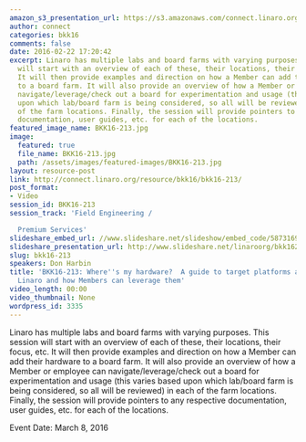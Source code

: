 ```yaml
---
amazon_s3_presentation_url: https://s3.amazonaws.com/connect.linaro.org/bkk16/Presentations/Tuesday/BKK16-213.pdf
author: connect
categories: bkk16
comments: false
date: 2016-02-22 17:20:42
excerpt: Linaro has multiple labs and board farms with varying purposes. This session
  will start with an overview of each of these, their locations, their focus, etc.
  It will then provide examples and direction on how a Member can add their hardware
  to a board farm. It will also provide an overview of how a Member or employee can
  navigate/leverage/check out a board for experimentation and usage (this varies based
  upon which lab/board farm is being considered, so all will be reviewed) in each
  of the farm locations. Finally, the session will provide pointers to any respective
  documentation, user guides, etc. for each of the locations.
featured_image_name: BKK16-213.jpg
image:
  featured: true
  file_name: BKK16-213.jpg
  path: /assets/images/featured-images/BKK16-213.jpg
layout: resource-post
link: http://connect.linaro.org/resource/bkk16/bkk16-213/
post_format:
- Video
session_id: BKK16-213
session_track: 'Field Engineering /

  Premium Services'
slideshare_embed_url: //www.slideshare.net/slideshow/embed_code/58731698
slideshare_presentation_url: http://www.slideshare.net/linaroorg/bkk16213-wheres-the-hardware
slug: bkk16-213
speakers: Don Harbin
title: 'BKK16-213: Where''s my hardware?  A guide to target platforms available in
  Linaro and how Members can leverage them'
video_length: 00:00
video_thumbnail: None
wordpress_id: 3335
---
```


Linaro has multiple labs and board farms with varying purposes. This session will start with an overview of each of these, their locations, their focus, etc. It will then provide examples and direction on how a Member can add their hardware to a board farm. It will also provide an overview of how a Member or employee can navigate/leverage/check out a board for experimentation and usage (this varies based upon which lab/board farm is being considered, so all will be reviewed) in each of the farm locations. Finally, the session will provide pointers to any respective documentation, user guides, etc. for each of the locations.

Event Date: March 8, 2016